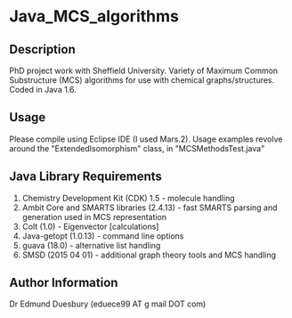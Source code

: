 Java_MCS_algorithms
===========

Description
-----------
PhD project work with Sheffield University.  Variety of Maximum Common Substructure (MCS) algorithms for use with chemical graphs/structures.  Coded in Java 1.6.



Usage
-----------
Please compile using Eclipse IDE (I used Mars.2).  Usage examples revolve around the "ExtendedIsomorphism" class, in "MCSMethodsTest.java"


Java Library Requirements
------------
1. Chemistry Development Kit (CDK) 1.5 - molecule handling
2. Ambit Core and SMARTS libraries (2.4.13) - fast SMARTS parsing and generation used in MCS representation
3. Colt (1.0) - Eigenvector [calculations]
4. Java-getopt (1.0.13) - command line options
5. guava (18.0) - alternative list handling
6. SMSD (2015 04 01) - additional graph theory tools and MCS handling


Author Information
----------------------------------------------------
Dr Edmund Duesbury (eduece99 AT g mail DOT com)
